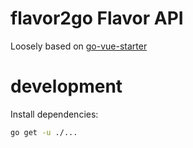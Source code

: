 # flavor2go Flavor API

Loosely based on [go-vue-starter](https://github.com/markcheno/go-vue-starter/)

# development

Install dependencies:

```sh
go get -u ./...
```